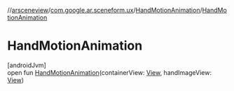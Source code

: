 //[arsceneview](../../../index.md)/[com.google.ar.sceneform.ux](../index.md)/[HandMotionAnimation](index.md)/[HandMotionAnimation](-hand-motion-animation.md)

# HandMotionAnimation

[androidJvm]\
open fun [HandMotionAnimation](-hand-motion-animation.md)(containerView: [View](https://developer.android.com/reference/kotlin/android/view/View.html), handImageView: [View](https://developer.android.com/reference/kotlin/android/view/View.html))
